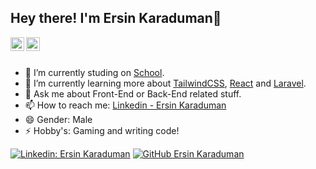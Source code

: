 ## Hey there! I'm Ersin Karaduman👋

<a href="https://www.linkedin.com/in/ersin-karaduman-b49130217/">
  <img align="left" alt="Ersin's Linkdein" width="22px" src="https://cdn.jsdelivr.net/npm/simple-icons@v3/icons/linkedin.svg" />
</a>
<a href="https://github.com/Ersin2004">
  <img align="left" alt="Ersin's Github" width="22px" src="https://cdn.jsdelivr.net/npm/simple-icons@v3/icons/github.svg" />
</a>

<br/>
<br/>


- 🔭 I’m currently studing on [School](https://www.bit-academy.nl).
- 🌱 I’m currently learning more about [TailwindCSS](https://tailwindcss.com/), [React](https://reactjs.org/) and [Laravel](https://laravel.com/).
- 💬 Ask me about Front-End or Back-End related stuff.
- 📫 How to reach me: [Linkedin - Ersin Karaduman](https://www.linkedin.com/in/ersin-karaduman-b49130217/)
- 😄 Gender: Male
- ⚡ Hobby's: Gaming and writing code!

[![Linkedin: Ersin Karaduman](https://img.shields.io/badge/-Ersin-blue?style=flat-square&logo=Linkedin&logoColor=white&link=https://www.linkedin.com/in/ersin-karaduman-b49130217/)](https://www.linkedin.com/in/ersin-karaduman-39a29721a/)
[![GitHub Ersin Karaduman](https://img.shields.io/github/followers/Ersin2004?label=follow&style=social)](https://github.com/Ersin2004)

<div align="center">
